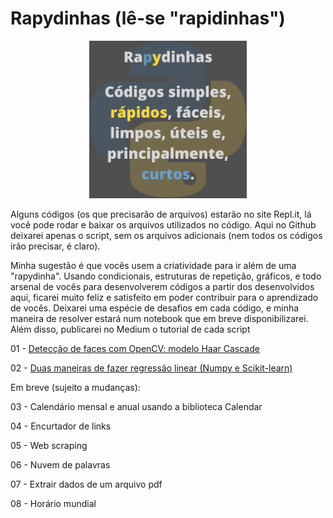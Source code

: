 # Rapydinhas (lê-se "rapidinhas")

<p align="center">
  <img src="https://github.com/Patotricks15/Rapydinhas/blob/main/Rapydinhas%20OFICIAL.png" width="50%" title="hover text">
</p>


Alguns códigos (os que precisarão de arquivos) estarão no site Repl.it, lá você pode rodar e baixar os arquivos utilizados no código. Aqui no Github deixarei apenas o script, sem os arquivos adicionais (nem todos os códigos irão precisar, é claro).

Minha sugestão é que vocês usem a criatividade para ir além de uma "rapydinha". Usando condicionais, estruturas de repetição, gráficos, e todo arsenal de vocês para desenvolverem códigos a partir dos desenvolvidos aqui, ficarei muito feliz e satisfeito em poder contribuir para o aprendizado de vocês. Deixarei uma espécie de desafios em cada código, e minha maneira de resolver estará num notebook que em breve disponibilizarei. Além disso, publicarei no Medium o tutorial de cada script

01 - [Detecção de faces com OpenCV: modelo Haar Cascade](https://github.com/Patotricks15/Rapydinhas/tree/main/Detec%C3%A7%C3%A3o%20de%20faces%20(OpenCV%20%2B%20Haar%20Cascade))

02 - [Duas maneiras de fazer regressão linear (Numpy e Scikit-learn)](https://github.com/Patotricks15/Rapydinhas/tree/main/Regress%C3%A3o%20linear%20simples%20(Numpy%20e%20Scikit-learn))

Em breve (sujeito a mudanças):

03 - Calendário mensal e anual usando a biblioteca Calendar

04 - Encurtador de links

05 - Web scraping

06 - Nuvem de palavras

07 - Extrair dados de um arquivo pdf

08 - Horário mundial
